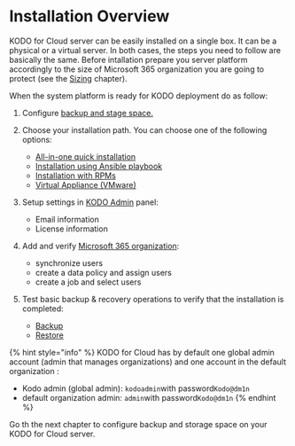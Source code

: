 # Installation Overview

KODO for Cloud server can be easily installed on a single box. It can be a physical or a virtual server. In both cases, the steps you need to follow are basically the same. Before intallation prepare you server platform accordingly to the size of Microsoft 365 organization you are going to protect \(see the [Sizing](../planning/sizing/) chapter\).

When the system platform is ready for KODO deployment do as follow:

1. Configure [backup and stage space.](staging-space-and-backup-destination-configuration.md)
2. Choose your installation path. You can choose one of the following options:
   * [​All-in-one quick installation​](quick-install-all-in-one.md)
   * ​[Installation using Ansible playbook​](installation-using-ansible-playbook.md)
   * [​Installation with RPMs​](installation-with-rpms.md)
   * [Virtual Appliance \(VMware\)](virtual-appliance-vmware.md)
3. Setup settings in [KODO Admin](../administration/organizations-kodoadmin-dashboard-only/settings/kodo-admin.md) panel:
   * Email information
   * License information 
4. Add and verify [Microsoft 365 organization](microsoft-365-organization-management/):
   * synchronize users
   * create a data policy and assign users 
   * create a job  and select users
5. Test basic backup & recovery operations to verify that the installation is completed:

   * [Backup](../administration/data-backup/on-demand-backup.md)​ 
   * [Restore](../administration/data-restore/) 

{% hint style="info" %}
KODO for Cloud has by default one global admin account \(admin that manages organizations\) and one account in the default organization :

* Kodo admin \(global admin\): `kodoadmin`with password`Kodo@dm1n` 
* default organization admin: `admin`with password`Kodo@dm1n`
{% endhint %}

Go th the next chapter to configure backup and storage space on your KODO for Cloud server.

